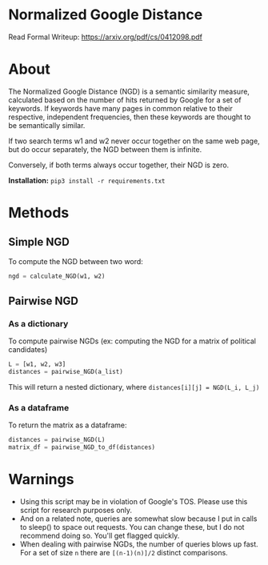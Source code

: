 
# Normalized Google Distance
Read Formal Writeup: https://arxiv.org/pdf/cs/0412098.pdf
# About
The Normalized Google Distance (NGD) is a semantic similarity measure, calculated based on the number of hits returned by Google for a set of keywords. If keywords have many pages in common relative to their respective, independent frequencies, then these keywords are thought to be semantically similar.

If two search terms w1 and w2 never occur together on the same web page, but do occur separately, the NGD between them is infinite.

Conversely, if both terms always occur together, their NGD is zero.

**Installation:** `pip3 install -r requirements.txt`

# Methods
## Simple NGD
To compute the NGD between two word:

``` Python
ngd = calculate_NGD(w1, w2)
```

## Pairwise NGD
### As a dictionary

To compute pairwise NGDs (ex: computing the NGD for a matrix of political candidates)
``` Python
L = [w1, w2, w3]
distances = pairwise_NGD(a_list)
```
This will return a nested dictionary, where ```distances[i][j] = NGD(L_i, L_j)```

### As a dataframe
To return the matrix as a dataframe:
``` Python
distances = pairwise_NGD(L)
matrix_df = pairwise_NGD_to_df(distances)
```

# Warnings
* Using this script may be in violation of Google's TOS. Please use this script for research purposes only.
* And on a related note, queries are somewhat slow because I put in calls to sleep() to space out requests. You can change these, but I do not recommend doing so. You'll get flagged quickly.
* When dealing with pairwise NGDs, the number of queries blows up fast. For a set of size ```n``` there are ```[(n-1)(n)]/2``` distinct comparisons.
